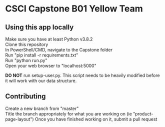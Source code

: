 # CSCI Capstone B01 Yellow Team

## Using this app locally

Make sure you have at least Python v3.8.2<br />
Clone this repository<br />
In PowerShell/CMD, navigate to the Capstone folder<br />
Run "pip install -r requirements.txt"<br />
Run "python run.py"<br />
Open your web browser to "localhost:5000"<br />


<b>DO NOT</b> run setup-user.py. This script needs to be heavily modified before it will work with our data structure.

## Contributing
 
 Create a new branch from "master"<br />
 Title the branch appropriately for what you are working on (ie "product-page-layout")
 Once you have finished working on it, submit a pull request
 
